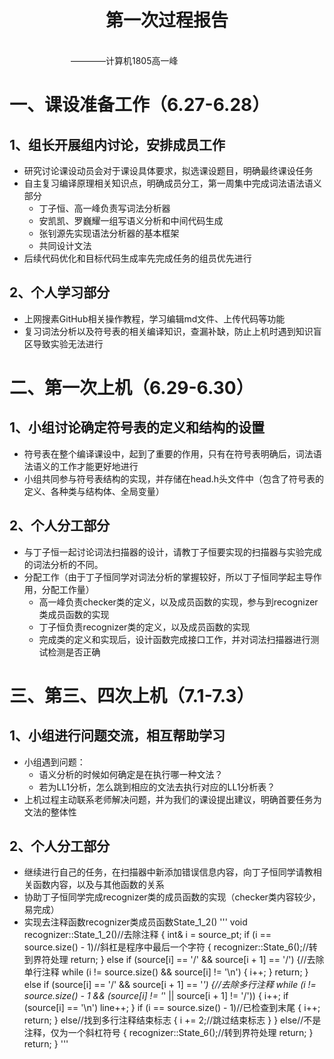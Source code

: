 <div align='center' ><h1 style="text-align:center">第一次过程报告 </h1></div>
&emsp;&emsp;&emsp;&emsp;&emsp;&emsp;&emsp;&emsp;&emsp;&emsp;&emsp;&emsp;&emsp;&emsp;&emsp;&emsp;&emsp;&emsp;&emsp;&emsp;&emsp;&emsp;&emsp;&emsp;&emsp;&emsp;&emsp;&emsp;&emsp;&emsp;&emsp;&emsp;&emsp;&emsp;&emsp;&emsp;&emsp;&emsp;&emsp;&emsp;&emsp;&emsp;&emsp;————计算机1805高一峰


# 一、课设准备工作（6.27-6.28）
## 1、组长开展组内讨论，安排成员工作
 * 研究讨论课设动员会对于课设具体要求，拟选课设题目，明确最终课设任务
 * 自主复习编译原理相关知识点，明确成员分工，第一周集中完成词法语法语义部分
   - 丁子恒、高一峰负责写词法分析器
   - 安凯凯、罗巍耀一组写语义分析和中间代码生成
   - 张钊源先实现语法分析器的基本框架
   - 共同设计文法
 * 后续代码优化和目标代码生成率先完成任务的组员优先进行
 ## 2、个人学习部分
  * 上网搜素GitHub相关操作教程，学习编辑md文件、上传代码等功能
  * 复习词法分析以及符号表的相关编译知识，查漏补缺，防止上机时遇到知识盲区导致实验无法进行
# 二、第一次上机（6.29-6.30）
## 1、小组讨论确定符号表的定义和结构的设置
 * 符号表在整个编译课设中，起到了重要的作用，只有在符号表明确后，词法语法语义的工作才能更好地进行
 * 小组共同参与符号表结构的实现，并存储在head.h头文件中（包含了符号表的定义、各种类与结构体、全局变量）
 ## 2、个人分工部分
 * 与丁子恒一起讨论词法扫描器的设计，请教丁子恒要实现的扫描器与实验完成的词法分析的不同。
 * 分配工作（由于丁子恒同学对词法分析的掌握较好，所以丁子恒同学起主导作用，分配工作量）
   - 高一峰负责checker类的定义，以及成员函数的实现，参与到recognizer类成员函数的实现
   - 丁子恒负责recognizer类的定义，以及成员函数的实现
   - 完成类的定义和实现后，设计函数完成接口工作，并对词法扫描器进行测试检测是否正确
# 三、第三、四次上机（7.1-7.3）
## 1、小组进行问题交流，相互帮助学习
 * 小组遇到问题：
   - 语义分析的时候如何确定是在执行哪一种文法？
   - 若为LL1分析，怎么跳到相应的文法去执行对应的LL1分析表？
 * 上机过程主动联系老师解决问题，并为我们的课设提出建议，明确首要任务为文法的整体性
## 2、个人分工部分
 * 继续进行自己的任务，在扫描器中新添加错误信息内容，向丁子恒同学请教相关函数内容，以及与其他函数的关系
 * 协助丁子恒同学完成recognizer类的成员函数的实现（checker类内容较少，易完成）
 * 实现去注释函数recognizer类成员函数State_1_2()
 '''
 void recognizer::State_1_2()//去除注释
{
	int& i = source_pt;
	if (i == source.size() - 1)//斜杠是程序中最后一个字符
	{
		recognizer::State_6();//转到界符处理
		return;
	}
	else if (source[i] == '/' && source[i + 1] == '/')
	{//去除单行注释
		while (i != source.size() && source[i] != '\n')
		{
			i++;
		}
		return;
	}
	else if (source[i] == '/' && source[i + 1] == '*')
	{//去除多行注释
		while (i != source.size() - 1 && (source[i] != '*' || source[i + 1] != '/'))
		{
			i++;
			if (source[i] == '\n')
				line++;
		}
		if (i == source.size() - 1)//已检查到末尾
		{
			i++;
			return;
		}
		else//找到多行注释结束标志
		{
			i += 2;//跳过结束标志
		}
	}
	else//不是注释，仅为一个斜杠符号
	{
		recognizer::State_6();//转到界符处理
		return;
	}
	return;
}
'''
